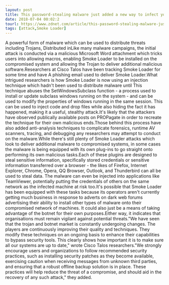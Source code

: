 ```yaml
---
layout: post
title: This password-stealing malware just added a new way to infect your PC
date: 2018-07-04 00:02:2
tourl: https://www.zdnet.com/article/this-password-stealing-malware-just-added-a-new-way-to-infect-your-pc/
tags: [attack,Smoke Loader]
---
```

A powerful form of malware which can be used to distribute threats including Trojans, Distributed inLike many malware campaigns, the initial attack is conducted via a malicious Microsoft Word attachment which tricks users into allowing macros, enabling Smoke Loader to be installed on the compromised system and allowing the Trojan to deliver additional malicious software.Researchers at Cisco Talos have been tracking Smoke Loader for some time and have A phishing email used to deliver Smoke Loader.What intrigued researchers is how Smoke Loader is now using an injection technique which hadn't been used to distribute malware until This technique abuses the SetWindowsSubclass function - a process used to install or update subclass windows running on the system - and can be used to modify the properties of windows running in the same session. This can be used to inject code and drop files while also hiding the fact it has happened, making it a useful, stealthy attack.It's likely that the attackers have observed publically available posts on PROPagate in order to recreate the technique for their own malicious ends.Those behind this process have also added anti-analysis techniques to complicate forensics, runtime AV scanners, tracing, and debugging any researchers may attempt to conduct on the malware.While there's still plenty of Smoke Loader attacks which look to deliver additional malware to compromised systems, in some cases the malware is being equipped with its own plug-ins to go straight onto performing its own malicious tasks.Each of these plugins are designed to steal sensitive information, specifically stored credentials or sensitive information transferred over a browser - the likes of Firefox, Internet Explorer, Chrome, Opera, QQ Browser, Outlook, and Thunderbird can all be used to steal data. The malware can even be injected into applications like TeamViewer, potentially putting the credentials of others on the same network as the infected machine at risk too.It's possible that Smoke Loader has been equipped with these tasks because its operators aren't currently getting much business in response to adverts on dark web forums advertising their ability to install other types of malware onto their compromised network of machines. It could also just be a means of taking advantage of the botnet for their own purposes.Either way, it indicates that organisations must remain vigilant against potential threats."We have seen that the trojan and botnet market is constantly undergoing changes. The players are continuously improving their quality and techniques. They modify these techniques on an ongoing basis to enhance their capabilities to bypass security tools. This clearly shows how important it is to make sure all our systems are up to date," wrote Cisco Talos researchers."We strongly encourage users and organizations to follow recommended security practices, such as installing security patches as they become available, exercising caution when receiving messages from unknown third parties, and ensuring that a robust offline backup solution is in place. These practices will help reduce the threat of a compromise, and should aid in the recovery of any such attack," they added.